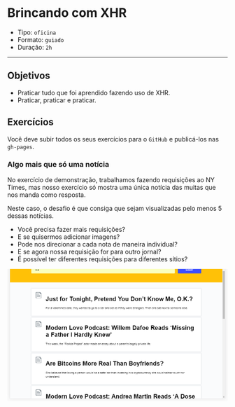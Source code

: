 # Brincando com XHR

- Tipo: `oficina`
- Formato: `guiado`
- Duração: `2h`

***

## Objetivos

- Praticar tudo que foi aprendido fazendo uso de XHR.
- Praticar, praticar e praticar.

## Exercícios

Você deve subir todos os seus exercícios para o `GitHub` e publicá-los nas
`gh-pages`.

### Algo mais que só uma notícia

No exercício de demonstração, trabalhamos fazendo requisições ao NY Times, mas
nosso exercício só mostra uma única notícia das muitas que nos manda como
resposta.

Neste caso, o desafio é que consiga que sejam visualizadas pelo menos 5 dessas
notícias.

- Você precisa fazer mais requisições?
- E se quisermos adicionar imagens?
- Pode nos direcionar a cada nota de maneira individual?
- E se agora nossa requisição for para outro jornal?
- É possível ter diferentes requisições para diferentes sítios?

![mostra](https://raw.githubusercontent.com/AnaSalazar/curricula-js/02c7691cd5325626c91a99f410fc8dddbc24b0fc/06-spa/02-asynchronous-js-request/07-xhr-challenges/muestra.png)

